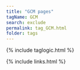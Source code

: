 ```yaml
---
title: "GCM pages"
tagName: GCM
search: exclude
permalink: tag_GCM.html
folder: tags
---
```

{% include taglogic.html %}

{% include links.html %}